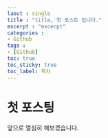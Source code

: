 ```yaml
---
laout : single
title : "title, 첫 포스트 입니다."
excerpt : "excerpt"
categories :
- Github
tags :
- [Github]
toc: true
toc_sticky: true
toc_label: 목차
---
```

# 첫 포스팅

앞으로 열심히 해보겠습니다.
